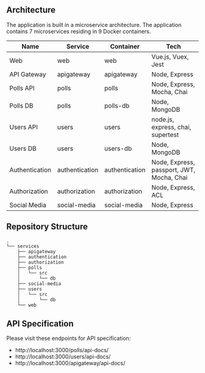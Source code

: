 ## Architecture

The application is built in a microservice architecture. The application contains 7 microservices residing in 9 Docker containers. 

|		Name      | Service   |Container   |  Tech     |
|   -------------   |  -----------  |  -------|-----------------|
| Web| web            |web            | Vue.js, Vuex, Jest |
|API Gateway       |apigateway|apigateway| Node, Express |
|Polls API          |polls        |polls            | Node, Express, Mocha, Chai |
|Polls DB       | polls |polls-db| Node, MongoDB |
|  Users API       |users|  users| node.js, express, chai, supertest |
|Users DB      |users|users-db| Node, MongoDB |
|Authentication       |authentication|authentication| Node,  Express, passport, JWT, Mocha, Chai |
|Authorization       |authorization| authorization | Node, Express, ACL |
|Social Media       |social-media| social-media | Node, Express |

## Repository Structure 
```
.
└── services
    ├── apigateway
    ├── authentication
    ├── authorization
    ├── polls
    │   └── src
    │       └── db
    ├── social-media
    ├── users
    │   └── src
    │       └── db
    └── web
```

## API Specification

Please visit these endpoints for API specification:
*  http://localhost:3000/polls/api-docs/
*  http://localhost:3000/users/api-docs/
*  http://localhost:3000/apigateway/api-docs/